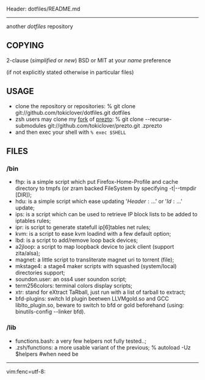 Header: dotfiles/README.md

---

another _dotfiles_ repository

COPYING
-------

2-clause (*simplified* or *new*) BSD or MIT at your *name* preference

(if not explicitly stated otherwise in particular files)

USAGE
-----

* clone the repository or repositories: 
	% git clone git://github.com/tokiclover/dotfiles.git dotfiles
* zsh users may clone my [fork][1] of [prezto][2]: 
	% git clone --recurse-submodules git://github.com/tokiclover/prezto.git .zprezto
* and then exec your shell with `% exec $SHELL`

FILES
-----
### /bin

* fhp: is a simple script which put Firefox-Home-Profile and cache directory to
       tmpfs (or zram backed FileSystem by specifying -t|--tmpdir [DIR]);
* hdu: is a simple script which ease updating '$Header:...$' or '$Id:...$' update;
* ips: is a script which can be used to retrieve IP block lists to be added to iptables rules;
* ipr: is script to generate statefull ip[6]tables net rules;
* kvm: is a script to ease kvm loadind with a few default option;
* lbd: is a script to add/remove loop back devices;
* a2jloop: a script to map loopback device to jack client (support zita/alsa);
* magnet: a little script to transliterate magnet uri to torrent (file);
* mkstage4: a stage4 maker scripts with squashed (system/local) directories support;
* soundon.user: an oss4 user soundon script;
* term256colors: terminal colors display scripts;
* xtr: stand for eXtract TaRball, just run with a list of tarball to extract;
* bfd-plugins: switch ld plugin beetwen LLVMgold.so and GCC liblto_plugin.so,
  beware to switch to bfd or gold beforehand (using: binutils-config --linker bfd).

### /lib

* functions.bash: a very few helpers not fully tested..;
* .zsh/functions: a more usable variant of the previous;
	% autoload -Uz $helpers #when need be

[1]: https://github.com/tokiclover/prezto
[2]: https://github.com/sorin-ionescu/prezto

---
vim:fenc=utf-8:
